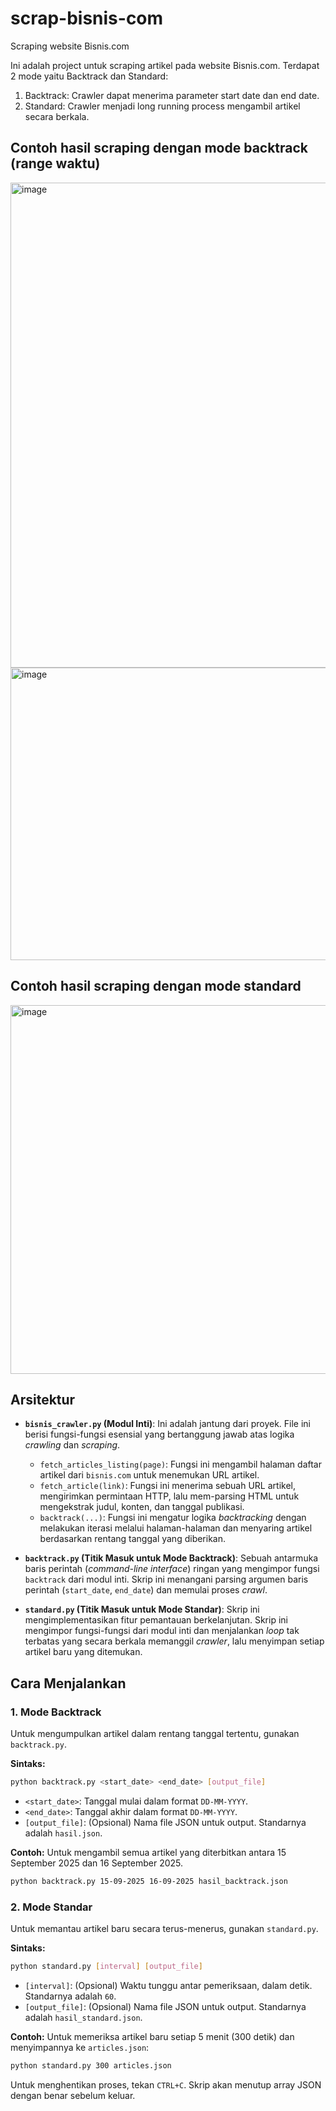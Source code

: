 # scrap-bisnis-com
Scraping website Bisnis.com

Ini adalah project untuk scraping artikel pada website Bisnis.com. Terdapat 2 mode yaitu Backtrack dan Standard:
1. Backtrack: Crawler dapat menerima parameter start date dan end date.
2. Standard: Crawler menjadi long running process mengambil artikel secara berkala.

## **Contoh hasil scraping dengan mode backtrack (range waktu)**
<img width="1630" height="776" alt="image" src="https://github.com/user-attachments/assets/bf54a0b7-4c9f-4119-b104-c929dcb787f7" />


<img width="1730" height="468" alt="image" src="https://github.com/user-attachments/assets/7877fd7a-db86-4981-9438-8cdbb86f6e92" />

## **Contoh hasil scraping dengan mode standard**
<img width="1444" height="590" alt="image" src="https://github.com/user-attachments/assets/9ec9446a-ca50-4b40-a911-75e11e737d55" />

## Arsitektur
* **`bisnis_crawler.py` (Modul Inti)**: Ini adalah jantung dari proyek. File ini berisi fungsi-fungsi esensial yang bertanggung jawab atas logika *crawling* dan *scraping*.
    * `fetch_articles_listing(page)`: Fungsi ini mengambil halaman daftar artikel dari `bisnis.com` untuk menemukan URL artikel.
    * `fetch_article(link)`: Fungsi ini menerima sebuah URL artikel, mengirimkan permintaan HTTP, lalu mem-parsing HTML untuk mengekstrak judul, konten, dan tanggal publikasi.
    * `backtrack(...)`: Fungsi ini mengatur logika *backtracking* dengan melakukan iterasi melalui halaman-halaman dan menyaring artikel berdasarkan rentang tanggal yang diberikan.

* **`backtrack.py` (Titik Masuk untuk Mode Backtrack)**: Sebuah antarmuka baris perintah (*command-line interface*) ringan yang mengimpor fungsi `backtrack` dari modul inti. Skrip ini menangani parsing argumen baris perintah (`start_date`, `end_date`) dan memulai proses *crawl*.

* **`standard.py` (Titik Masuk untuk Mode Standar)**: Skrip ini mengimplementasikan fitur pemantauan berkelanjutan. Skrip ini mengimpor fungsi-fungsi dari modul inti dan menjalankan *loop* tak terbatas yang secara berkala memanggil *crawler*, lalu menyimpan setiap artikel baru yang ditemukan.
 
## Cara Menjalankan

### 1. Mode Backtrack

Untuk mengumpulkan artikel dalam rentang tanggal tertentu, gunakan `backtrack.py`.

**Sintaks:**
```bash
python backtrack.py <start_date> <end_date> [output_file]
```
* `<start_date>`: Tanggal mulai dalam format `DD-MM-YYYY`.
* `<end_date>`: Tanggal akhir dalam format `DD-MM-YYYY`.
* `[output_file]`: (Opsional) Nama file JSON untuk output. Standarnya adalah `hasil.json`.

**Contoh:**
Untuk mengambil semua artikel yang diterbitkan antara 15 September 2025 dan 16 September 2025.
```bash
python backtrack.py 15-09-2025 16-09-2025 hasil_backtrack.json
```

### 2. Mode Standar

Untuk memantau artikel baru secara terus-menerus, gunakan `standard.py`.

**Sintaks:**
```bash
python standard.py [interval] [output_file]
```
* `[interval]`: (Opsional) Waktu tunggu antar pemeriksaan, dalam detik. Standarnya adalah `60`.
* `[output_file]`: (Opsional) Nama file JSON untuk output. Standarnya adalah `hasil_standard.json`.

**Contoh:**
Untuk memeriksa artikel baru setiap 5 menit (300 detik) dan menyimpannya ke `articles.json`:
```bash
python standard.py 300 articles.json
```
Untuk menghentikan proses, tekan `CTRL+C`. Skrip akan menutup array JSON dengan benar sebelum keluar.



